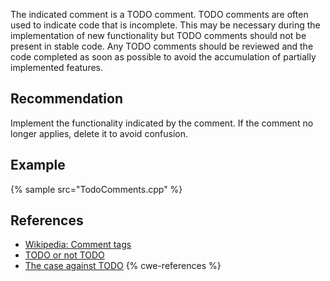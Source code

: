 The indicated comment is a TODO comment. TODO comments are often used to indicate code that is incomplete. This may be necessary during the implementation of new functionality but TODO comments should not be present in stable code. Any TODO comments should be reviewed and the code completed as soon as possible to avoid the accumulation of partially implemented features.


## Recommendation
Implement the functionality indicated by the comment. If the comment no longer applies, delete it to avoid confusion.


## Example
{% sample src="TodoComments.cpp" %}

## References
* [Wikipedia: Comment tags](http://en.wikipedia.org/wiki/Comment_%28computer_programming%29#Tags)
* [TODO or not TODO](http://www.approxion.com/?p=39)
* [The case against TODO](http://wordaligned.org/articles/todo)
{% cwe-references %}
